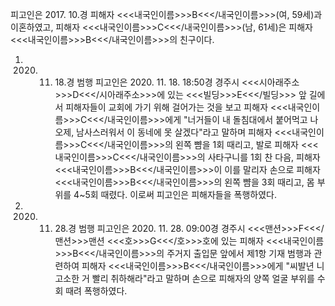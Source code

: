 피고인은 2017. 10.경 피해자 <<<내국인이름>>>B<<</내국인이름>>>(여, 59세)과 이혼하였고, 피해자 <<<내국인이름>>>C<<</내국인이름>>>(남, 61세)은 피해자 <<<내국인이름>>>B<<</내국인이름>>>의 친구이다.
1. 2020. 11. 18.경 범행
피고인은 2020. 11. 18. 18:50경 경주시 <<<시아래주소>>>D<<</시아래주소>>>에 있는 <<<빌딩>>>E<<</빌딩>>> 앞 길에서 피해자들이 교회에 가기 위해 걸어가는 것을 보고 피해자 <<<내국인이름>>>C<<</내국인이름>>>에게 "너거들이 내 돌침대에서 붙어먹고 나오제, 남사스러워서 이 동네에 못 살겠다"라고 말하며 피해자 <<<내국인이름>>>C<<</내국인이름>>>의 왼쪽 뺨을 1회 때리고, 발로 피해자 <<<내국인이름>>>C<<</내국인이름>>>의 사타구니를 1회 찬 다음, 피해자 <<<내국인이름>>>B<<</내국인이름>>>이 이를 말리자 손으로 피해자 <<<내국인이름>>>B<<</내국인이름>>>의 왼쪽 뺨을 3회 때리고, 몸 부위를 4~5회 때렸다.
이로써 피고인은 피해자들을 폭행하였다.
2. 2020. 11. 28.경 범행
피고인은 2020. 11. 28. 09:00경 경주시 <<<맨션>>>F<<</맨션>>>맨션 <<<호>>>G<<</호>>>호에 있는 피해자 <<<내국인이름>>>B<<</내국인이름>>>의 주거지 출입문 앞에서 제1항 기재 범행과 관련하여 피해자 <<<내국인이름>>>B<<</내국인이름>>>에게 "씨발년 니 고소한 거 빨리 취하해라"라고 말하며 손으로 피해자의 양쪽 얼굴 부위를 수회 때려 폭행하였다.